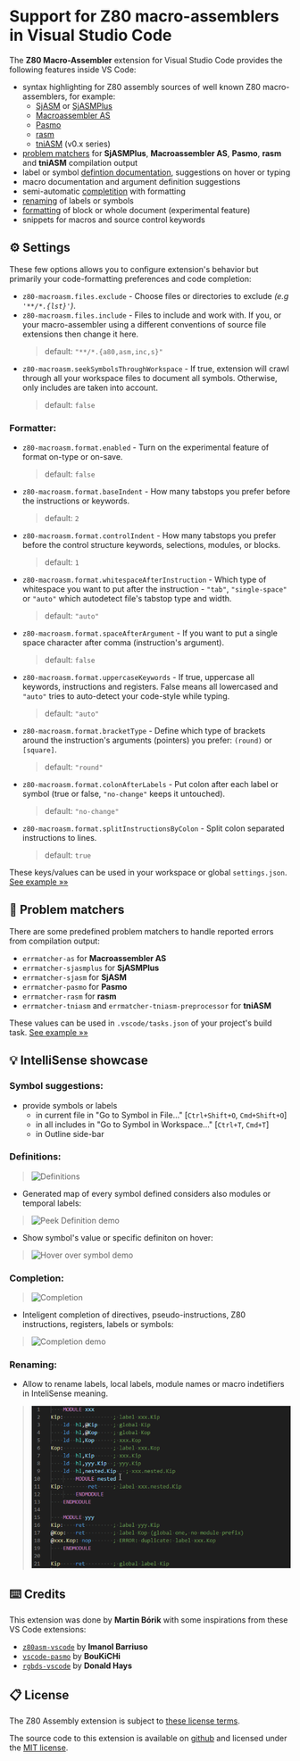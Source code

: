 # Support for Z80 macro-assemblers in Visual Studio Code

The **Z80 Macro-Assembler** extension for Visual Studio Code provides the following features inside VS Code:

* syntax highlighting for Z80 assembly sources of well known Z80 macro-assemblers, for example:
  - [SjASM](http://www.xl2s.tk/) or [SjASMPlus](https://github.com/z00m128/sjasmplus)
  - [Macroassembler AS](http://john.ccac.rwth-aachen.de:8000/as/)
  - [Pasmo](http://pasmo.speccy.org/)
  - [rasm](http://www.roudoudou.com/rasm/)
  - [tniASM](http://www.tni.nl/products/tniasm.html) (v0.x series)
* [problem matchers](#problem-matchers) for **SjASMPlus**, **Macroassembler AS**, **Pasmo**, **rasm** and **tniASM** compilation output
* label or symbol [defintion documentation](#definitions), suggestions on hover or typing
* macro documentation and argument definition suggestions
* semi-automatic [completition](#completion) with formatting
* [renaming](#renaming) of labels or symbols
* [formatting](#formatter) of block or whole document (experimental feature)
* snippets for macros and source control keywords

## ⚙️ Settings

These few options allows you to configure extension's behavior but primarily your code-formatting preferences and code completion:

- `z80-macroasm.files.exclude` - Choose files or directories to exclude _(e.g `'**/*.{lst}'`)_.
- `z80-macroasm.files.include` - Files to include and work with. If you, or your macro-assembler using a different conventions of source file extensions then change it here.
  > default: `"**/*.{a80,asm,inc,s}"`
- `z80-macroasm.seekSymbolsThroughWorkspace` - If true, extension will crawl through all your workspace files to document all symbols. Otherwise, only includes are taken into account.
  > default: `false`

### Formatter:
- `z80-macroasm.format.enabled` - Turn on the experimental feature of format on-type or on-save.
  > default: `false`
- `z80-macroasm.format.baseIndent` - How many tabstops you prefer before the instructions or keywords.
  > default: `2`
- `z80-macroasm.format.controlIndent` - How many tabstops you prefer before the control structure keywords, selections, modules, or blocks.
  > default: `1`
- `z80-macroasm.format.whitespaceAfterInstruction` - Which type of whitespace you want to put after the instruction - `"tab"`, `"single-space"` or `"auto"` which autodetect file's tabstop type and width.
  > default: `"auto"`
- `z80-macroasm.format.spaceAfterArgument` - If you want to put a single space character after comma (instruction's argument).
  > default: `false`
- `z80-macroasm.format.uppercaseKeywords` - If true, uppercase all keywords, instructions and registers. False means all lowercased and `"auto"` tries to auto-detect your code-style while typing.
  > default: `"auto"`
- `z80-macroasm.format.bracketType` - Define which type of brackets around the instruction's arguments (pointers) you prefer: `(round)` or `[square]`.
  > default: `"round"`
- `z80-macroasm.format.colonAfterLabels` - Put colon after each label or symbol (true or false, `"no-change"` keeps it untouched).
  > default: `"no-change"`
- `z80-macroasm.format.splitInstructionsByColon` - Split colon separated instructions to lines.
  > default: `true`

These keys/values can be used in your workspace or global `settings.json`.
[See example &raquo;&raquo;](https://github.com/mborik/z80-macroasm-vscode/wiki/settings.json)


## 🚨 Problem matchers

There are some predefined problem matchers to handle reported errors from compilation output:
- `errmatcher-as` for **Macroassembler AS**
- `errmatcher-sjasmplus` for **SjASMPlus**
- `errmatcher-sjasm` for **SjASM**
- `errmatcher-pasmo` for **Pasmo**
- `errmatcher-rasm` for **rasm**
- `errmatcher-tniasm` and `errmatcher-tniasm-preprocessor` for **tniASM**

These values can be used in `.vscode/tasks.json` of your project's build task.
[See example &raquo;&raquo;](https://github.com/mborik/z80-macroasm-vscode/wiki/tasks.json)


## 💡 IntelliSense showcase

### Symbol suggestions:
- provide symbols or labels
  - in current file in "Go to Symbol in File..." [`Ctrl+Shift+O`, `Cmd+Shift+O`]
  - in all includes in "Go to Symbol in Workspace..." [`Ctrl+T`, `Cmd+T`]
  - in Outline side-bar

### Definitions:
> ![Definitions](images/z80-macroasm-definition.png)

- Generated map of every symbol defined considers also modules or temporal labels:
> ![Peek Definition demo](images/z80-macroasm-definition-peek.gif)

- Show symbol's value or specific definiton on hover:
> ![Hover over symbol demo](images/z80-macroasm-hover.gif)

### Completion:
> ![Completion](images/z80-macroasm-completion.png)

- Inteligent completion of directives, pseudo-instructions, Z80 instructions, registers, labels or symbols:
> ![Completion demo](images/z80-macroasm-completion-demo.gif)

### Renaming:
- Allow to rename labels, local labels, module names or macro indetifiers in InteliSense meaning.
> ![Renaming demo](images/z80-macroasm-rename.gif)


## ⌨️ Credits

This extension was done by **Martin Bórik** with some inspirations from these VS Code extensions:
- [`z80asm-vscode`](https://github.com/Imanolea/z80asm-vscode) by **Imanol Barriuso**
- [`vscode-pasmo`](https://github.com/BouKiCHi/vscode-pasmo) by **BouKiCHi**
- [`rgbds-vscode`](https://github.com/DonaldHays/rgbds-vscode) by **Donald Hays**

## 📋 License

The Z80 Assembly extension is subject to [these license terms](LICENSE).

The source code to this extension is available on [github](https://github.com/mborik/z80-macroasm-vscode) and licensed under the [MIT license](LICENSE).
